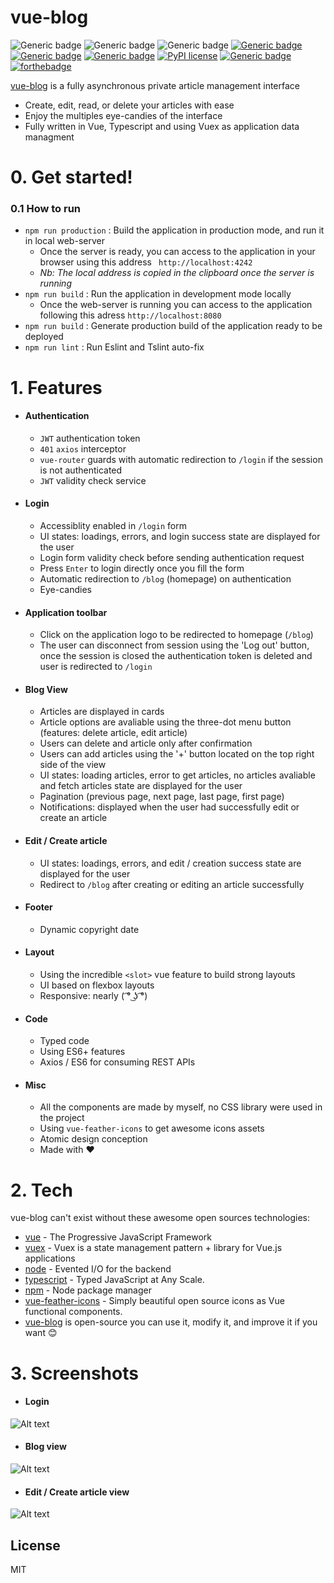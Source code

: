 # vue-blog

![Generic badge](https://img.shields.io/badge/Author-Ilyes%20Abd--Lillah-black.svg?style=for-the-badge) ![Generic badge](https://img.shields.io/badge/Version-1.0.0-orange.svg?style=for-the-badge) ![Generic badge](https://img.shields.io/badge/Vue-2.6.10-green.svg?style=for-the-badge) [![Generic badge](https://img.shields.io/badge/Vue-2.6.10-green.svg?style=for-the-badge)](https://shields.io/) [![Generic badge](https://img.shields.io/badge/Vuex-3.1.2-olive.svg?style=for-the-badge)](https://shields.io/) [![Generic badge](https://img.shields.io/badge/TypeScript-3.5.3-blue.svg?style=for-the-badge)](https://shields.io/) [![PyPI license](https://img.shields.io/pypi/l/ansicolortags.svg?style=for-the-badge)](https://pypi.python.org/pypi/ansicolortags/) [![Generic badge](https://img.shields.io/badge/Quantity%20of%20coffee%20used-1.7%20liters-brown.svg?style=for-the-badge)](https://shields.io/) 
[![forthebadge](https://forthebadge.com/images/badges/built-with-love.svg)](https://forthebadge.com)

[vue-blog] is a fully asynchronous private article management interface

  - Create, edit, read, or delete your articles with ease
  - Enjoy the multiples eye-candies of the interface
  - Fully written in Vue, Typescript and using Vuex as application data managment

# 0. Get started!
### 0.1 How to run
  - `npm run production` : Build the application in production mode, and run it in local web-server
    - Once the server is ready, you can access to the application in your browser using this address ` http://localhost:4242` 
    - _Nb: The local address is copied in the clipboard once the server is running_
- `npm run build` : Run the application in development mode locally
    - Once the web-server is running you can access to the application following this adress `http://localhost:8080`
- `npm run build` : Generate production build of the application ready to be deployed
- `npm run lint` : Run Eslint and Tslint auto-fix

# 1. Features
- #### Authentication
    - `JWT` authentication token
    - `401` `axios` interceptor
    - `vue-router` guards with automatic redirection to `/login` if the session is not authenticated
    - `JWT` validity check service

- #### Login
    - Accessiblity enabled in `/login` form
    - UI states: loadings, errors, and login success state are displayed for the user
    - Login form validity check before sending authentication request
    - Press `Enter` to login directly once you fill the form
    - Automatic redirection to `/blog` (homepage) on authentication 
    - Eye-candies
- #### Application toolbar
    - Click on the application logo to be redirected to homepage (`/blog`)
    - The user can disconnect from session using the 'Log out' button, once the session is closed the authentication token is deleted and user is redirected to `/login`
- #### Blog View
    - Articles are displayed in cards
    - Article options are avaliable using the three-dot menu button (features: delete article, edit article)
    - Users can delete and article only after confirmation
    - Users can add articles using the '+' button located on the top right side of the view
    - UI states: loading articles, error to get articles, no articles avaliable and fetch articles state are displayed for the user
    - Pagination (previous page, next page, last page, first page)
    - Notifications: displayed when the user had successfully edit or create an article
- #### Edit / Create article
    - UI states: loadings, errors, and edit / creation success state are displayed for the user
    - Redirect to `/blog` after creating or editing an article successfully
- #### Footer
    - Dynamic copyright date
- #### Layout
    - Using the incredible `<slot>` vue feature to build strong layouts
    - UI based on flexbox layouts
    - Responsive: nearly  ( ͡° ͜ʖ ͡°)
- #### Code
    - Typed code
    - Using ES6+ features
    - Axios / ES6 for consuming REST APIs
- #### Misc
    - All the components are made by myself, no CSS library were used in the project
    - Using `vue-feather-icons` to get awesome icons assets
    - Atomic design conception
    - Made with ❤️
    
# 2. Tech
vue-blog can't exist without these awesome open sources technologies:

* [vue] - The Progressive JavaScript Framework
* [vuex] - Vuex is a state management pattern + library for Vue.js applications
* [node] - Evented I/O for the backend
* [typescript] - Typed JavaScript at Any Scale.
* [npm] - Node package manager
* [vue-feather-icons] - Simply beautiful open source icons as Vue functional components.
* [vue-blog] is open-source you can use it, modify it, and improve it if you want 😊
# 3. Screenshots
- #### Login
![Alt text](https://i.ibb.co/K9Htn3C/Annotation-2020-08-07-062939.png "Login view")

- #### Blog view
![Alt text](https://i.ibb.co/ynPgJgQ/Annotation-2020-08-07-063421.png "Blog view")

- #### Edit / Create article view
![Alt text](https://i.ibb.co/dpvhKSm/Annotation-2020-08-07-063943.png "Edit / Create view")

License
----

MIT


[//]: #

   [node]: <http://nodejs.com>
   [vue]: <http://vuejs.com>
   [typescript]: <https://www.typescriptlang.org/>
   [npm]: <https://www.npmjs.com/>
   [vuex]: <https://vuex.vuejs.org/>
   [vue-feather-icons]: <https://vue-feather-icons.egoist.sh/>
   [vue-blog]: <https://github.com/Ilyomix/vue-blog/>

